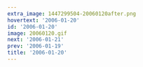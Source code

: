 ```yaml
---
extra_image: 1447299504-20060120after.png
hovertext: '2006-01-20'
id: '2006-01-20'
image: 20060120.gif
next: '2006-01-21'
prev: '2006-01-19'
title: '2006-01-20'
---
```

